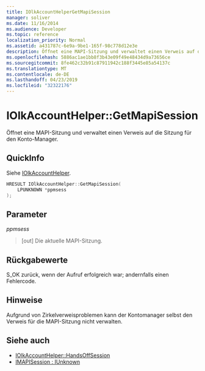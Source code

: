 ```yaml
---
title: IOlkAccountHelperGetMapiSession
manager: soliver
ms.date: 11/16/2014
ms.audience: Developer
ms.topic: reference
localization_priority: Normal
ms.assetid: a431787c-6e9a-9be1-165f-98c778d12e3e
description: Öffnet eine MAPI-Sitzung und verwaltet einen Verweis auf die Sitzung für den Konto-Manager.
ms.openlocfilehash: 5886ac1ae1bb8f3b43e09f49e48434d9a73656ce
ms.sourcegitcommit: 8fe462c32b91c87911942c188f3445e85a54137c
ms.translationtype: MT
ms.contentlocale: de-DE
ms.lasthandoff: 04/23/2019
ms.locfileid: "32322176"
---
```

# <a name="iolkaccounthelpergetmapisession"></a>IOlkAccountHelper::GetMapiSession

Öffnet eine MAPI-Sitzung und verwaltet einen Verweis auf die Sitzung für den Konto-Manager.
  
## <a name="quick-info"></a>QuickInfo

Siehe [IOlkAccountHelper](iolkaccounthelper.md).
  
```cpp
HRESULT IOlkAccountHelper::GetMapiSession(  
    LPUNKNOWN *ppmsess 
);
```

## <a name="parameters"></a>Parameter

_ppmsess_
  
> [out] Die aktuelle MAPI-Sitzung.
    
## <a name="return-values"></a>Rückgabewerte

S_OK zurück, wenn der Aufruf erfolgreich war; andernfalls einen Fehlercode.
  
## <a name="remarks"></a>Hinweise

Aufgrund von Zirkelverweisproblemen kann der Kontomanager selbst den Verweis für die MAPI-Sitzung nicht verwalten.
  
## <a name="see-also"></a>Siehe auch

- [IOlkAccountHelper::HandsOffSession](iolkaccounthelper-handsoffsession.md)
- [IMAPISession : IUnknown](https://msdn.microsoft.com/library/5650fa2a-6e62-451c-964e-363f7bee2344%28Office.15%29.aspx)

